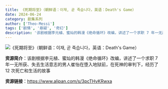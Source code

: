 ```yaml
---
title: 《死期将至》（朝鲜语：이재, 곧 죽습니다，英语：Death's Game）
date: 2024-06-24
category: 剧集系列
author: ['Theo-Messi']
tags: ['剧情', '悬疑', '奇幻']
description: '该剧根据李元植、蜜灿的韩漫《绝命循环》改编，讲述了一个求职 7 年一无所获、失去生活意志的男人崔怡在堕入地狱前，在死神的审判下，经历了 12 次死亡和生活的故事'
---
```


![《死期将至》（朝鲜语：이재, 곧 죽습니다，英语：Death's Game）](https://i.marieclaire.com.tw/assets/mc/202312/6589268AC16CB1703487114.jpeg)

**资源简介**：该剧根据李元植、蜜灿的韩漫《绝命循环》改编，讲述了一个求职 7 年一无所获、失去生活意志的男人崔怡在堕入地狱前，在死神的审判下，经历了 12 次死亡和生活的故事

**资源链接**：https://www.alipan.com/s/3pcTHvKRwxa
